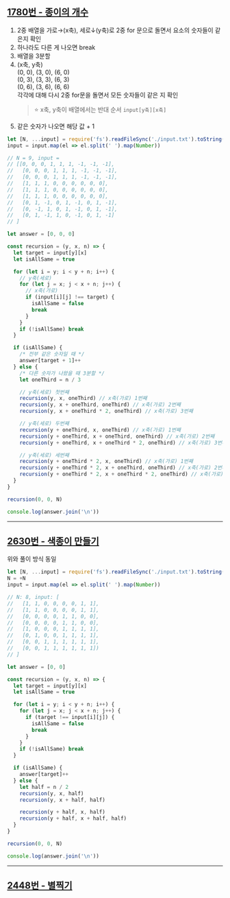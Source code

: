 ## [1780번 - 종이의 개수](https://www.acmicpc.net/problem/1780)

1. 2중 배열을 가로→(x축), 세로↓(y축)로 2중 for 문으로 돌면서 요소의 숫자들이 같은지 확인
2. 하나라도 다른 게 나오면 break
3. 배열을 3분할
4. (x축, y축)\
   (0, 0), (3, 0), (6, 0)\
   (0, 3), (3, 3), (6, 3)\
   (0, 6), (3, 6), (6, 6)\
   각각에 대해 다시 2중 for문을 돌면서 모든 숫자들이 같은 지 확인
   > ⭐️ x축, y축이 배열에서는 반대 순서 `input[y축][x축]`
5. 같은 숫자가 나오면 해당 값 + 1

```js
let [N, ...input] = require('fs').readFileSync('./input.txt').toString().trim().split('\n')
input = input.map(el => el.split(' ').map(Number))

// N = 9, input =
// [[0, 0, 0, 1, 1, 1, -1, -1, -1],
//   [0, 0, 0, 1, 1, 1, -1, -1, -1],
//   [0, 0, 0, 1, 1, 1, -1, -1, -1],
//   [1, 1, 1, 0, 0, 0, 0, 0, 0],
//   [1, 1, 1, 0, 0, 0, 0, 0, 0],
//   [1, 1, 1, 0, 0, 0, 0, 0, 0],
//   [0, 1, -1, 0, 1, -1, 0, 1, -1],
//   [0, -1, 1, 0, 1, -1, 0, 1, -1],
//   [0, 1, -1, 1, 0, -1, 0, 1, -1]
// ]

let answer = [0, 0, 0]

const recursion = (y, x, n) => {
  let target = input[y][x]
  let isAllSame = true

  for (let i = y; i < y + n; i++) {
    // y축(세로)
    for (let j = x; j < x + n; j++) {
      // x축(가로)
      if (input[i][j] !== target) {
        isAllSame = false
        break
      }
    }
    if (!isAllSame) break
  }

  if (isAllSame) {
    /* 전부 같은 숫자일 때 */
    answer[target + 1]++
  } else {
    /* 다른 숫자가 나왔을 때 3분할 */
    let oneThird = n / 3

    // y축(세로) 첫번째
    recursion(y, x, oneThird) // x축(가로) 1번째
    recursion(y, x + oneThird, oneThird) // x축(가로) 2번째
    recursion(y, x + oneThird * 2, oneThird) // x축(가로) 3번째

    // y축(세로) 두번째
    recursion(y + oneThird, x, oneThird) // x축(가로) 1번째
    recursion(y + oneThird, x + oneThird, oneThird) // x축(가로) 2번째
    recursion(y + oneThird, x + oneThird * 2, oneThird) // x축(가로) 3번째

    // y축(세로) 세번째
    recursion(y + oneThird * 2, x, oneThird) // x축(가로) 1번째
    recursion(y + oneThird * 2, x + oneThird, oneThird) // x축(가로) 2번째
    recursion(y + oneThird * 2, x + oneThird * 2, oneThird) // x축(가로) 3번째
  }
}

recursion(0, 0, N)

console.log(answer.join('\n'))
```

---

## [2630번 - 색종이 만들기](https://www.acmicpc.net/problem/2630)

위와 풀이 방식 동일

```js
let [N, ...input] = require('fs').readFileSync('./input.txt').toString().trim().split('\n')
N = +N
input = input.map(el => el.split(' ').map(Number))

// N: 8, input: [
//   [1, 1, 0, 0, 0, 0, 1, 1],
//   [1, 1, 0, 0, 0, 0, 1, 1],
//   [0, 0, 0, 0, 1, 1, 0, 0],
//   [0, 0, 0, 0, 1, 1, 0, 0],
//   [1, 0, 0, 0, 1, 1, 1, 1],
//   [0, 1, 0, 0, 1, 1, 1, 1],
//   [0, 0, 1, 1, 1, 1, 1, 1],
//   [0, 0, 1, 1, 1, 1, 1, 1])
// ]

let answer = [0, 0]

const recursion = (y, x, n) => {
  let target = input[y][x]
  let isAllSame = true

  for (let i = y; i < y + n; i++) {
    for (let j = x; j < x + n; j++) {
      if (target !== input[i][j]) {
        isAllSame = false
        break
      }
    }
    if (!isAllSame) break
  }

  if (isAllSame) {
    answer[target]++
  } else {
    let half = n / 2
    recursion(y, x, half)
    recursion(y, x + half, half)

    recursion(y + half, x, half)
    recursion(y + half, x + half, half)
  }
}

recursion(0, 0, N)

console.log(answer.join('\n'))
```

---

## [2448번 - 별찍기 ](https://www.acmicpc.net/problem/2448)
